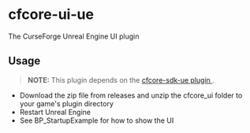 # cfcore-ui-ue

The CurseForge Unreal Engine UI plugin

## Usage

> **NOTE:** This plugin depends on the [cfcore-sdk-ue plugin ](https://github.com/curseforge-sdks/cfcore-sdk-ue).

- Download the zip file from releases and unzip the cfcore_ui folder to your game's plugin directory
- Restart Unreal Engine
- See BP_StartupExample for how to show the UI
